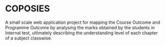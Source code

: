 # COPOSIES
A small scale web application project for mapping the Course Outcome and Programme Outcome by analysing the marks obtained by the students in Internal test, ultimately describing the understanding level of each chapter of a subject classwise.
